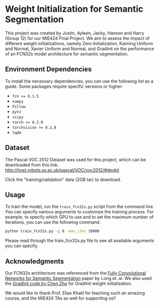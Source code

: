 # Weight Initialization for Semantic Segmentation

This project was created by Justin, Ayleen, Jacky, Hanson and Harry (Group 12) for our MIE424 Final Project. We aim to assess the impact of different weight initializations, namely Zero Initialization, Kaiming Uniform and Normal, Xavier Uniform and Normal, and GradInit on the performance of an FCN32s model architecture for semantic segmentation.

## Environment Dependencies
To install the necessary dependencies, you can use the following list as a guide. Some packages require specific versions or higher:

- `fcn >= 6.1.5`
- `numpy`
- `Pillow`
- `pytz`
- `scipy`
- `torch >= 0.2.0`
- `torchvision >= 0.1.8`
- `tqdm`

## Dataset 
The Pascal VOC 2012 Dataset was used for this project, which can be downloaded from this link: http://host.robots.ox.ac.uk/pascal/VOC/voc2012/#devkit

Click the "training/validation" data (2GB tar) to download.

## Usage
To train the model, run the `train_fcn32s.py` script from the command line. You can specify various arguments to customize the training process. For example, to specify which GPU to use and to set the maximum number of iterations, you can use the following command:

```bash
python train_fcn32s.py -g 0 -max_iter 10000
```

Please read through the train_fcn32s.py file to see all available arguments you can specify.

## Acknowledgments
Our FCN32s architecture was referenced from the [Fully Convolutional Networks for Semantic Segmentation](https://www.cv-foundation.org/openaccess/content_cvpr_2015/papers/Long_Fully_Convolutional_Networks_2015_CVPR_paper.pdf) paper by Long et. al. We also used the [GradInit code by Chen Zhu](https://github.com/zhuchen03/gradinit) for GradInit weight initialization.

We would like to thank Prof. Elias Khalil for teaching such an amazing course, and the MIE424 TAs as well for supporting us!!
